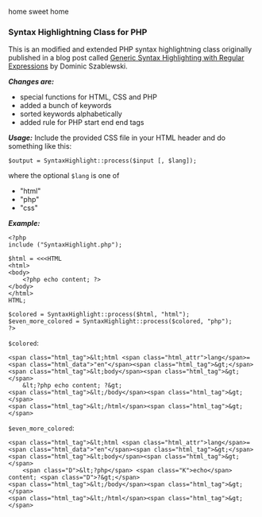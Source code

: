 home sweet home

### Syntax Highlightning Class for PHP

This is an modified and extended PHP syntax highlightning class originally published in a blog post called [Generic Syntax Highlighting with Regular Expressions](http://phoboslab.org/log/2007/08/generic-syntax-highlighting-with-regular-expressions "Generic Syntax Highlighting with Regular Expressions") by Dominic Szablewski.

**_Changes are:_**
* special functions for HTML, CSS and PHP
* added a bunch of keywords
* sorted keywords alphabetically
* added rule for PHP start end end tags

**_Usage:_**
Include the provided CSS file in your HTML header and do something like this:
```
$output = SyntaxHighlight::process($input [, $lang]);
```
where the optional `$lang` is one of
* "html"
* "php"
* "css"

**_Example:_**
```
<?php
include ("SyntaxHighlight.php");

$html = <<<HTML
<html>
<body>
    <?php echo content; ?>
</body>
</html>
HTML;

$colored = SyntaxHighlight::process($html, "html");
$even_more_colored = SyntaxHighlight::process($colored, "php");
?>
```
`$colored`:
```
<span class="html_tag">&lt;html <span class="html_attr">lang</span>=<span class="html_data">"en"</span><span class="html_tag">&gt;</span>
<span class="html_tag">&lt;body</span><span class="html_tag">&gt;</span>
    &lt;?php echo content; ?&gt;
<span class="html_tag">&lt;/body</span><span class="html_tag">&gt;</span>
<span class="html_tag">&lt;/html</span><span class="html_tag">&gt;</span>
```
`$even_more_colored`:
```
<span class="html_tag">&lt;html <span class="html_attr">lang</span>=<span class="html_data">"en"</span><span class="html_tag">&gt;</span>
<span class="html_tag">&lt;body</span><span class="html_tag">&gt;</span>
    <span class="D">&lt;?php</span> <span class="K">echo</span> content; <span class="D">?&gt;</span>
<span class="html_tag">&lt;/body</span><span class="html_tag">&gt;</span>
<span class="html_tag">&lt;/html</span><span class="html_tag">&gt;</span>
```
